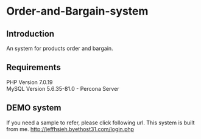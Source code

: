 # Order-and-Bargain-system

## Introduction

An system for products order and bargain.

## Requirements

PHP Version 7.0.19  
MySQL Version 5.6.35-81.0 - Percona Server 

## DEMO system

If you need a sample to refer, please click following url. This system is built from me.
http://jeffhsieh.byethost31.com/login.php

